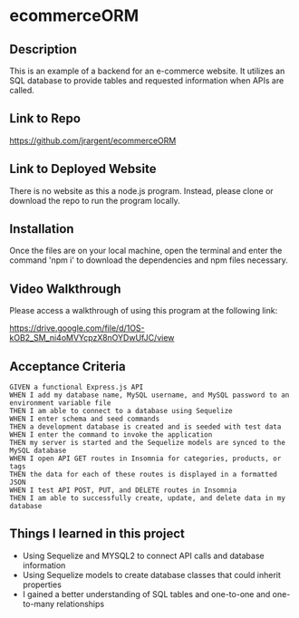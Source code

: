 # ecommerceORM

## Description
This is an example of a backend for an e-commerce website. It utilizes an SQL database to provide tables and requested information when APIs are called. 

## Link to Repo

https://github.com/jrargent/ecommerceORM

## Link to Deployed Website

There is no website as this a node.js program. Instead, please clone or download the repo to run the program locally.

## Installation

Once the files are on your local machine, open the terminal and enter the command 'npm i' to download the dependencies and npm files necessary.

## Video Walkthrough

Please access a walkthrough of using this program at the following link:

https://drive.google.com/file/d/1OS-kOB2_SM_ni4oMVYcpzX8nOYDwUfJC/view


## Acceptance Criteria
```
GIVEN a functional Express.js API
WHEN I add my database name, MySQL username, and MySQL password to an environment variable file
THEN I am able to connect to a database using Sequelize
WHEN I enter schema and seed commands
THEN a development database is created and is seeded with test data
WHEN I enter the command to invoke the application
THEN my server is started and the Sequelize models are synced to the MySQL database
WHEN I open API GET routes in Insomnia for categories, products, or tags
THEN the data for each of these routes is displayed in a formatted JSON
WHEN I test API POST, PUT, and DELETE routes in Insomnia
THEN I am able to successfully create, update, and delete data in my database
```


## Things I learned in this project
- Using Sequelize and MYSQL2 to connect API calls and database information
- Using Sequelize models to create database classes that could inherit properties
- I gained a better understanding of SQL tables and one-to-one and one-to-many relationships
